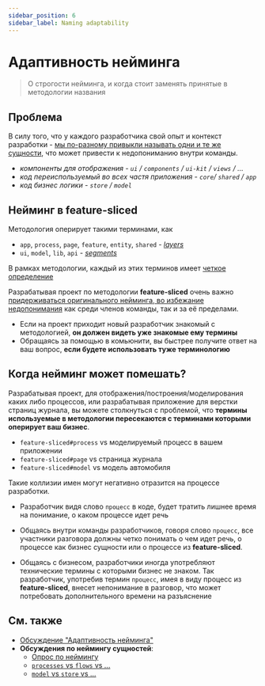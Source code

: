 ```yaml
---
sidebar_position: 6
sidebar_label: Naming adaptability
---
```


# Адаптивность нейминга

> О строгости нейминга, и когда стоит заменять принятые в методологии названия

## Проблема

В силу того, что у каждого разработчика свой опыт и контекст разработки - [мы по-разному привыкли называть одни и те же сущности][disc-src], что может привести к недопониманию внутри команды.

- *компоненты для отображения - `ui` / `components` / `ui-kit` / `views` / ...*
- *код переиспользуемый во всех частя приложения - `core`/ `shared` / `app`*
- *код бизнес логики - `store` / `model`*

## Нейминг в feature-sliced

Методология оперирует такими терминами, как

- `app`, `process`, `page`, `feature`, `entity`, `shared` - *[layers][refs-layers]*
- `ui`, `model`, `lib`, `api` - *[segments][refs-segments]*

В рамках методологии, каждый из этих терминов имеет [четкое определение][refs-reference]

Разрабатывая проект по методологии **feature-sliced** очень важно [придерживаться оригинального нейминга, во избежание недопонимания][disc-src] как среди членов команды, так и за её пределами.

- Если на проект приходит новый разработчик знакомый с методологией, **он должен видеть уже знакомые ему термины**
- Обращаясь за помощью в комьюнити, вы быстрее получите ответ на ваш вопрос, **если будете использовать туже терминологию**

## Когда нейминг может помешать?

Разрабатывая проект, для отображения/построения/моделирования каких либо процессов, или разрабатывая приложение для верстки страниц журнала, вы можете столкнуться с проблемой, что **термины используемые в методологии пересекаются с терминами которыми оперирует ваш бизнес**.

- `feature-sliced#process` vs моделируемый процесс в вашем приложении
- `feature-sliced#page` vs страница журнала
- `feature-sliced#model` vs модель автомобиля

<!-- TODO: подумать над примерами для других терминов -->

Такие коллизии имен могут негативно отразится на процессе разработки.

- Разработчик видя слово `процесс` в коде, будет тратить лишнее время на понимание, о каком процессе идет речь

- Общаясь внутри команды разработчиков, говоря слово `процесс`, все участники разговора должны четко понимать о чем идет речь, о процессе как бизнес сущности или о процессе из **feature-sliced**.
  
- Общаясь с бизнесом, разработчики иногда употребляют технические термины с которыми бизнес не знаком. Так разработчик, употребив термин `процесс`, имея в виду процесс из **feature-sliced**, внесет непонимание в разговор, что может потребовать дополнительного времени на разъяснение

## См. также

- [Обсуждение "Адаптивность нейминга"][disc-src]
- **Обсуждения по неймингу сущностей**:
  - [Опрос по неймингу][disc-naming]
  - [`processes` vs `flows` vs ...][disc-processes]
  - [`model` vs `store` vs ...][disc-model]

[refs-layers]: /docs/reference/layers
[refs-segments]: /docs/reference/segments
<!-- FIXME: Ссылаться на рут позднее, а не на первый элемент -->
[refs-reference]: /docs/reference/glossary

[disc-src]: https://github.com/feature-sliced/documentation/discussions/16
[disc-naming]: https://github.com/feature-sliced/documentation/discussions/31#discussioncomment-464894
[disc-processes]: https://github.com/feature-sliced/documentation/discussions/20
[disc-model]: https://github.com/feature-sliced/documentation/discussions/68
